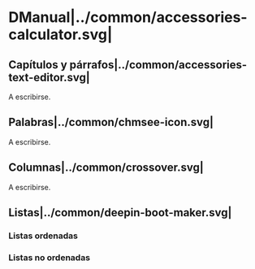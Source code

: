 # DManual|../common/accessories-calculator.svg|

## Capítulos y párrafos|../common/accessories-text-editor.svg|

A escribirse.

## Palabras|../common/chmsee-icon.svg|

A escribirse.

## Columnas|../common/crossover.svg|

A escribirse.

## Listas|../common/deepin-boot-maker.svg|

### Listas ordenadas

### Listas no ordenadas

